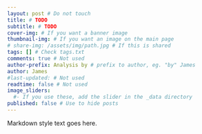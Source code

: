 ```yaml
---
layout: post # Do not touch
title: # TODO
subtitle: # TODO
cover-img: # If you want a banner image
thumbnail-img: # If you want an image on the main page
# share-img: /assets/img/path.jpg # If this is shared
tags: [] # Check tags.txt
comments: true # Not used
author-prefix: Analysis by # prefix to author, eg. "by" James
author: James
#last-updated: # Not used
readtime: false # Not used
image_sliders:
  #- If you use these, add the slider in the _data directory
published: false # Use to hide posts
---
```


Markdown style text goes here.